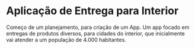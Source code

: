 # Aplicação de Entrega para Interior

Começo de um planejamento, para criação de um App.
Um app focado em entregas de produtos diversos,
para cidades do interior, que inicialmente vai atender a um população de 4.000 habitantes.
